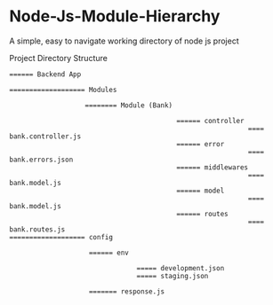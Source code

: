 # Node-Js-Module-Hierarchy
A simple, easy to navigate working directory of node js project


Project Directory Structure



    ====== Backend App

    =================== Modules
 
                       ======== Module (Bank)

                                              ====== controller
                                                                ==== bank.controller.js
                                              ====== error
                                                                ==== bank.errors.json
                                              ====== middlewares 
                                                                ==== bank.model.js
                                              ====== model
                                                                ==== bank.model.js
                                              ====== routes
                                                                ==== bank.routes.js
    =================== config
                        
                        ====== env
            
                                    ===== development.json
                                    ===== staging.json
                        
                        ======= response.js
                                          
                                          

